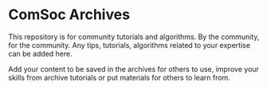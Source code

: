 # ComSoc Archives
This repository is for community tutorials and algorithms. By the community, for the community. 
Any tips, tutorials, algorithms related to your expertise can be added here.

Add your content to be saved in the archives for others to use, improve your skills from archive tutorials or put materials
for others to learn from.
